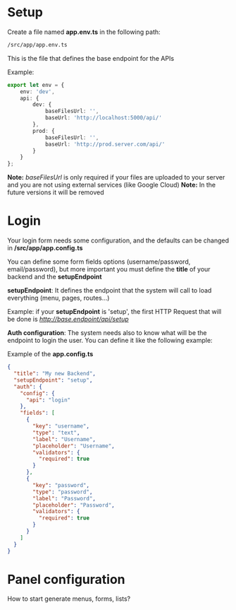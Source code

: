 # Setup

Create a file named **app.env.ts** in the following path:
```bash
/src/app/app.env.ts
```
This is the file that defines the base endpoint for the APIs

Example:

```typescript
export let env = {
    env: 'dev',
    api: {
        dev: {
            baseFilesUrl: '',
            baseUrl: 'http://localhost:5000/api/'
        },
        prod: {
            baseFilesUrl: '',
            baseUrl: 'http://prod.server.com/api/'
        }
    }
};
```

**Note:** *baseFilesUrl* is only required if your files are uploaded to your server and you are not using external services (like Google Cloud)
**Note:** In the future versions it will be removed

# Login

Your login form needs some configuration, and the defaults can be changed in **/src/app/app.config.ts**

You can define some form fields options (username/password, email/password), but more important you must define the **title** of your backend and the **setupEndpoint**

**setupEndpoint**: It defines the endpoint that the system will call to load everything (menu, pages, routes...)

Example: if your **setupEndpoint** is 'setup', the first HTTP Request that will be done is *http://base.endpoint/api/setup*

**Auth configuration**: The system needs also to know what will be the endpoint to login the user. You can define it like the following example:

Example of the **app.config.ts**

```json
{
  "title": "My new Backend",
  "setupEndpoint": "setup",
  "auth": {
    "config": {
      "api": "login"
    },
    "fields": [
      {
        "key": "username",
        "type": "text",
        "label": "Username",
        "placeholder": "Username",
        "validators": {
          "required": true
        }
      },
      {
        "key": "password",
        "type": "password",
        "label": "Password",
        "placeholder": "Password",
        "validators": {
          "required": true
        }
      }
    ]
  }
}
```

# Panel configuration

How to start generate menus, forms, lists?



